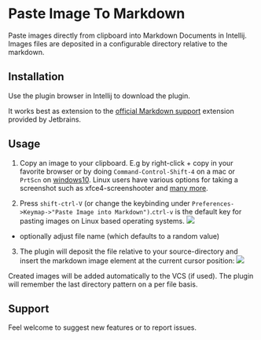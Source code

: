 Paste Image To Markdown
=======================


 Paste images directly from clipboard into Markdown Documents in Intellij. Images files are deposited in a configurable directory relative to the markdown.


## Installation

Use the plugin browser in Intellij to download the plugin.

It works best as extension to the [official Markdown support](https://plugins.jetbrains.com/plugin/7793) extension provided by Jetbrains.

## Usage

1) Copy an image to your clipboard. E.g by right-click + copy in your favorite browser or by doing `Command-Control-Shift-4` on a mac or `PrtScn` on [windows10](http://www.howtogeek.com/226280/how-to-take-screenshots-in-windows-10/). Linux users have various options for taking a screenshot such as xfce4-screenshooter and [many more](https://wiki.archlinux.org/index.php/Screen_capture).

2) Press `shift-ctrl-V` (or change the keybinding under `Preferences->Keymap->"Paste Image into Markdown")`.`ctrl-v` is the default key for pasting images on Linux based operating systems.
    ![](docs/images/paste_settings.jpg)

* optionally adjust file name (which defaults to a random value)

3) The plugin will deposit the file relative to your source-directory and insert the markdown image element at the current cursor position:
    ![](docs/images/paste_result.jpg)


Created images will be added automatically to the VCS (if used). The plugin will remember the last directory pattern on a per file basis.


## Support

Feel welcome to suggest new features or to report issues.
